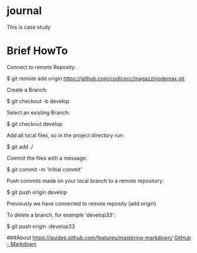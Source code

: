 # journal

This is case study


# Brief HowTo


Connect to remote Reposity:

$ git remote add origin https://github.com/codicecc/magazzinodemax.git


Create a Branch:

$ git checkout -b develop


Select an existing Branch:

$ git checkout develop


Add all local files, so in the project directory run:

$ git add ./


Commit the files with a message:

$ git commit -m 'Initial commit'


Push commits made on your local branch to a remote repository:

$ git push origin develop

Previously we have connected to remote reposity (add origin)

To delete a branch, for example 'develop33':

$ git push origin :develop33

###About 
https://guides.github.com/features/mastering-markdown/
[GitHub - Markdown](https://guides.github.com/features/mastering-markdown/)
